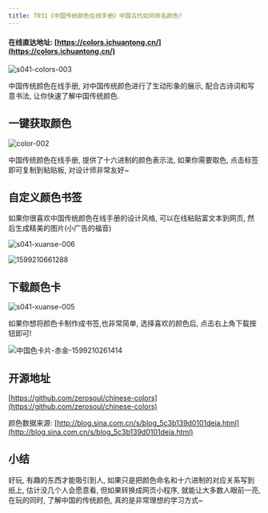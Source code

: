 ```yaml
---
title: T031《中国传统颜色在线手册》中国古代如何命名颜色?
---
```


####  在线直达地址: [https://colors.ichuantong.cn/](https://colors.ichuantong.cn/)

![s041-colors-003](https://www.v2fy.com/asset/0i/OnlineToolsBook/OnlineToolsBookMD/T031-colors-ichuantong.assets/s041-colors-003.gif)



中国传统颜色在线手册, 对中国传统颜色进行了生动形象的展示, 配合古诗词和写意书法, 让你快速了解中国传统颜色.



## 一键获取颜色



![color-002](https://www.v2fy.com/asset/0i/OnlineToolsBook/OnlineToolsBookMD/T031-colors-ichuantong.assets/color-002-9210003.gif)


中国传统颜色在线手册, 提供了十六进制的颜色表示法, 如果你需要取色, 点击标签即可复制到粘贴板, 对设计师非常友好~


## 自定义颜色书签

如果你很喜欢中国传统颜色在线手册的设计风格, 可以在线粘贴富文本到网页, 然后生成精美的图片(小广告的福音)

![s041-xuanse-006](https://www.v2fy.com/asset/0i/OnlineToolsBook/OnlineToolsBookMD/T031-colors-ichuantong.assets/s041-xuanse-006.gif)

![1599210661288](https://www.v2fy.com/asset/0i/OnlineToolsBook/OnlineToolsBookMD/T031-colors-ichuantong.assets/1599210661288.png)





## 下载颜色卡



![s041-xuanse-005](https://www.v2fy.com/asset/0i/OnlineToolsBook/OnlineToolsBookMD/T031-colors-ichuantong.assets/s041-xuanse-005.gif)

如果你想将颜色卡制作成书签,也非常简单, 选择喜欢的颜色后, 点击右上角下载按钮即可!

![中国色卡片-赤金-1599210261414](https://www.v2fy.com/asset/0i/OnlineToolsBook/OnlineToolsBookMD/T031-colors-ichuantong.assets/%E4%B8%AD%E5%9B%BD%E8%89%B2%E5%8D%A1%E7%89%87-%E8%B5%A4%E9%87%91-1599210261414.png)

## 开源地址

[https://github.com/zerosoul/chinese-colors](https://github.com/zerosoul/chinese-colors)



颜色数据来源: [http://blog.sina.com.cn/s/blog_5c3b139d0101deia.html](http://blog.sina.com.cn/s/blog_5c3b139d0101deia.html)



## 小结

好玩, 有趣的东西才能吸引到人, 如果只是把颜色命名和十六进制的对应关系写到纸上, 估计没几个人会愿意看, 但如果转换成网页小程序, 就能让大多数人眼前一亮, 在玩的同时, 了解中国的传统颜色, 真的是非常理想的学习方式~

